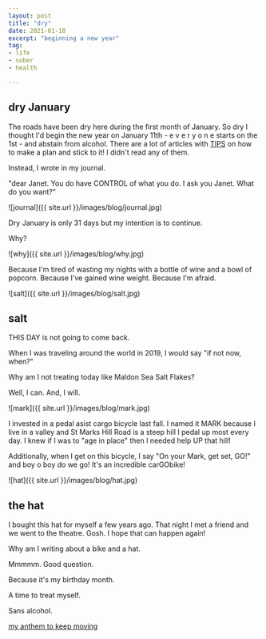```yaml
---
layout: post
title: "dry"
date: 2021-01-18
excerpt: "beginning a new year"
tag:
- life
- sober
- health

---
```

## dry January

The roads have been dry here during the first month of January. So dry I thought I'd begin the new year on January 11th - e v e r y o n e starts on the 1st - and abstain from alcohol. There are a lot of articles with [TIPS](https://www.healthline.com/health-news/tips-to-make-your-dry-january-successful) on how to make a plan and stick to it! I didn't read any of them.

Instead, I wrote in my journal. 

"dear Janet. You do have CONTROL of what you do. I ask you Janet. What do you want?"

![journal]({{ site.url }}/images/blog/journal.jpg)

Dry January is only 31 days but my intention is to continue. 

Why?

![why]({{ site.url }}/images/blog/why.jpg)

Because I'm tired of wasting my nights with a bottle of wine and a bowl of popcorn.
Because I've gained wine weight.
Because I'm afraid.

![salt]({{ site.url }}/images/blog/salt.jpg)

## salt

THIS  DAY  is not going to come back. 

When I was traveling around the world in 2019, I would say "if not now, when?" 

Why am I not treating today like Maldon Sea Salt Flakes?

Well, I can. And, I will.

![mark]({{ site.url }}/images/blog/mark.jpg)

I invested in a pedal asist cargo bicycle last fall. I named it MARK because I live in a valley and St Marks Hill Road is a steep hill I pedal up most every day. I knew if I was to "age in place" then I needed help UP that hill! 

Additionally, when I get on this bicycle, I say "On your Mark, get set, GO!" and boy o boy do we go! It's an incredible carGObike!

![hat]({{ site.url }}/images/blog/hat.jpg)

## the hat

I bought this hat for myself a few years ago. That night I met a friend and we went to the theatre. Gosh. I hope that can happen again! 

Why am I writing about a bike and a hat. 

Mmmmm. Good question. 

Because it's my birthday month.

A time to treat myself. 

Sans alcohol.

<i class="fa fa-microphone" aria-hidden="true"></i> [my anthem to keep moving](https://youtu.be/2zRz82KYmQ0)
